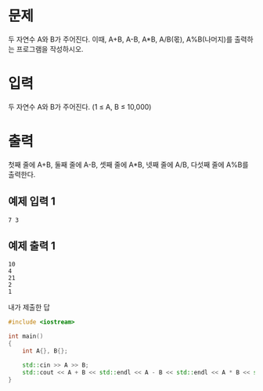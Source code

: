 문제
====
두 자연수 A와 B가 주어진다. 이때, A+B, A-B, A*B, A/B(몫), A%B(나머지)를 출력하는 프로그램을 작성하시오. 

입력
====
두 자연수 A와 B가 주어진다. (1 ≤ A, B ≤ 10,000)

출력
====
첫째 줄에 A+B, 둘째 줄에 A-B, 셋째 줄에 A*B, 넷째 줄에 A/B, 다섯째 줄에 A%B를 출력한다.

예제 입력 1 
------

```
7 3
```

예제 출력 1 
-------

```
10   
4   
21   
2   
1
```

내가 제출한 답
```cpp
#include <iostream>

int main()
{
	int A{}, B{};

	std::cin >> A >> B;
	std::cout << A + B << std::endl << A - B << std::endl << A * B << std::endl << A / B << std::endl << A % B;
}
```
